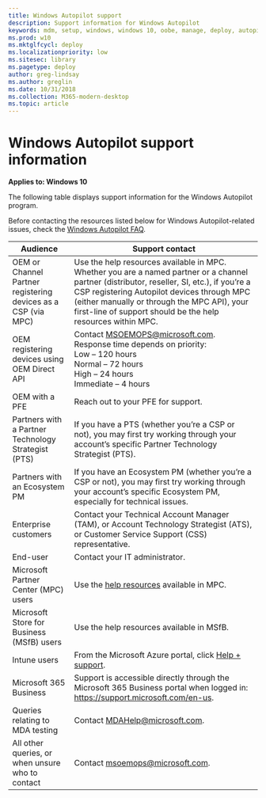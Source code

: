 ```yaml
---
title: Windows Autopilot support
description: Support information for Windows Autopilot
keywords: mdm, setup, windows, windows 10, oobe, manage, deploy, autopilot, ztd, zero-touch, partner, msfb, intune
ms.prod: w10
ms.mktglfcycl: deploy
ms.localizationpriority: low
ms.sitesec: library
ms.pagetype: deploy
author: greg-lindsay
ms.author: greglin
ms.date: 10/31/2018
ms.collection: M365-modern-desktop
ms.topic: article
---
```


# Windows Autopilot support information

**Applies to: Windows 10**

The following table displays support information for the Windows Autopilot program.  

Before contacting the resources listed below for Windows Autopilot-related issues, check the [Windows Autopilot FAQ](autopilot-faq.md).

| Audience | Support contact |
| --- | --- |
OEM or Channel Partner registering devices as a CSP (via MPC) | Use the help resources available in MPC. Whether you are a named partner or a channel partner (distributor, reseller, SI, etc.), if you’re a CSP registering Autopilot devices through MPC (either manually or through the MPC API), your first-line of support should be the help resources within MPC. |
| OEM registering devices using OEM Direct API | Contact MSOEMOPS@microsoft.com. Response time depends on priority: <br>Low – 120 hours <br>Normal – 72 hours <br>High – 24 hours <br>Immediate – 4 hours |
| OEM with a PFE | Reach out to your PFE for support.  |
| Partners with a Partner Technology Strategist (PTS) |  If you have a PTS (whether you’re a CSP or not), you may first try working through your account’s specific Partner Technology Strategist (PTS). |
| Partners with an Ecosystem PM | If you have an Ecosystem PM (whether you’re a CSP or not), you may first try working through your account’s specific Ecosystem PM, especially for technical issues.  |
| Enterprise customers | Contact your Technical Account Manager (TAM), or Account Technology Strategist (ATS), or Customer Service Support (CSS) representative.  |
| End-user | Contact your IT administrator.  |
| Microsoft Partner Center (MPC) users |  Use the [help resources](https://partner.microsoft.com/support) available in MPC. |
| Microsoft Store for Business (MSfB) users | Use the help resources available in MSfB.  |
| Intune users | From the Microsoft Azure portal, click [Help + support](https://portal.azure.com/#blade/Microsoft_Azure_Support/HelpAndSupportBlade/overview).  |
| Microsoft 365 Business | Support is accessible directly through the Microsoft 365 Business portal when logged in:  https://support.microsoft.com/en-us.  |
| Queries relating to MDA testing | Contact MDAHelp@microsoft.com.  |
| All other queries, or when unsure who to contact | Contact msoemops@microsoft.com. |






